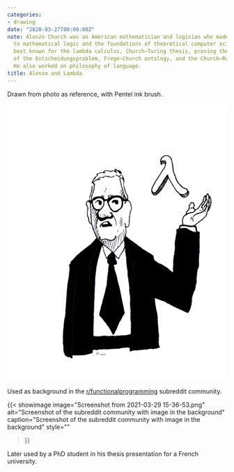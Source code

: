 ```yaml
---
categories:
- drawing
date: "2020-03-27T00:00:00Z"
note: Alonzo Church was an American mathematician and logician who made major contributions
  to mathematical logic and the foundations of theoretical computer science. He is
  best known for the lambda calculus, Church–Turing thesis, proving the undecidability
  of the Entscheidungsproblem, Frege–Church ontology, and the Church–Rosser theorem.
  He also worked on philosophy of language.
title: Alonzo and Lambda
---
```


Drawn from photo as reference, with Pentel ink brush.

<img src="/assets/pages/art/images/alonzo_and_lambda_by_kinow-d5tqvau.png">

Used as background in the [r/functionalprogramming](https://old.reddit.com/r/functionalprogramming/)
subreddit community.

{{< showimage
  image="Screenshot from 2021-03-29 15-36-53.png"
  alt="Screenshot of the subreddit community with image in the background"
  caption="Screenshot of the subreddit community with image in the background"
  style=""
>}}

Later used by a PhD student in his thesis presentation for a French university.
